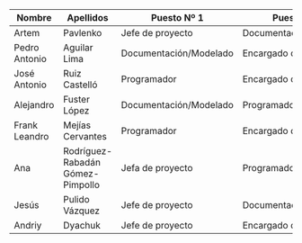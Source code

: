 Nombre | Apellidos | Puesto Nº 1 | Puesto Nº 2
------------ | ------------- | ------------- | -------------
Artem | Pavlenko | Jefe de proyecto | Documentación/Modelado
Pedro Antonio | Aguilar Lima | Documentación/Modelado | Encargado de pruebas
José Antonio | Ruiz Castelló | Programador | Encargado de pruebas
Alejandro | Fuster López | Documentación/Modelado | Programador
Frank Leandro | Mejías Cervantes | Programador | Encargado de pruebas
Ana | Rodríguez-Rabadán Gómez-Pimpollo | Jefa de proyecto | Programadora
Jesús | Pulido Vázquez | Jefe de proyecto | Documentación/Modelado
Andriy | Dyachuk | Jefe de proyecto | Encargado de pruebas
